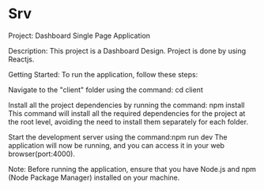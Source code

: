 # Srv

Project: Dashboard Single Page Application

Description: This project is a Dashboard Design. Project is done by using Reactjs.

Getting Started:
To run the application, follow these steps:

Navigate to the "client" folder using the command: cd client

Install all the project dependencies by running the command: npm install
This command will install all the required dependencies for the project at the root level, avoiding the need to install them separately for each folder.

Start the development server using the command:npm run dev
The application will now be running, and you can access it in your web browser(port:4000).



Note:
Before running the application, ensure that you have Node.js and npm (Node Package Manager) installed on your machine.

